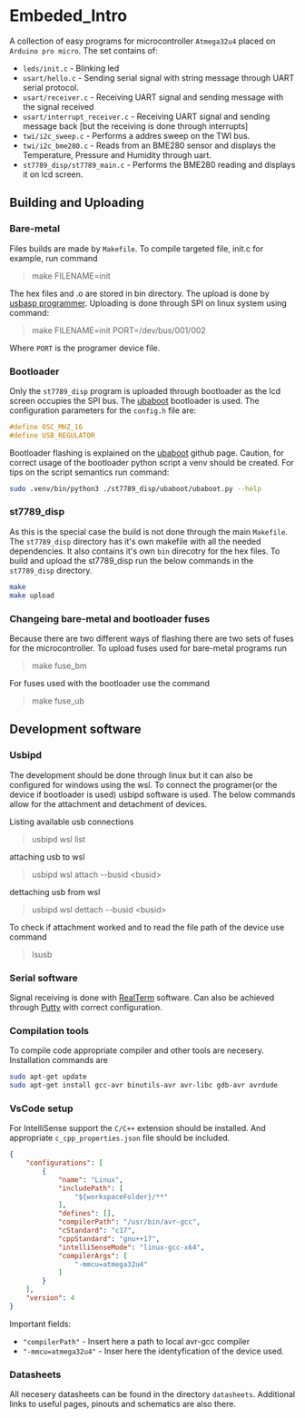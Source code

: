# Embeded_Intro

A collection of easy programs for microcontroller `Atmega32u4` placed on `Arduino pro micro`. The set contains of:
 + `leds/init.c` - Blinking led
 + `usart/hello.c` - Sending serial signal with string message through UART serial protocol.
 + `usart/receiver.c` - Receiving UART signal and sending message with the signal received
 + `usart/interrupt_receiver.c` - Receiving UART signal and sending message back [but the receiving is done through interrupts]
 + `twi/i2c_sweep.c` - Performs a addres sweep on the TWI bus.
 + `twi/i2c_bme280.c` - Reads from an BME280 sensor and displays the Temperature, Pressure and Humidity through uart.
 + `st7789_disp/st7789_main.c` - Performs the BME280 reading and displays it on lcd screen.

 ## Building and Uploading

 ### Bare-metal

 Files builds are made by `Makefile`. To compile targeted file, init.c for example, run command

 > make FILENAME=init

 The hex files and .o are stored in bin directory. The upload is done by [usbasp programmer](http://msx-elektronika.pl/pl/usbasp-avr/). Uploading is done through SPI on linux system using command:

> make FILENAME=init PORT=/dev/bus/001/002

Where `PORT` is the programer device file.

### Bootloader

Only the `st7789_disp` program is uploaded through bootloader as the lcd screen occupies the SPI bus. The [ubaboot](https://github.com/rrevans/ubaboot) bootloader is used. The configuration parameters for the `config.h` file are:

```C
#define OSC_MHZ_16
#define USB_REGULATOR
```
Bootloader flashing is explained on the [ubaboot](https://github.com/rrevans/ubaboot) github page. Caution, for correct usage of the bootloader python script a venv should be created. For tips on the script semantics run command:

```bash
sudo .venv/bin/python3 ./st7789_disp/ubaboot/ubaboot.py --help
```

### st7789_disp

As this is the special case the build is not done through the main `Makefile`. The `st7789_disp` directory has it's own makefile with all the needed dependencies. It also contains it's own `bin` direcotry for the hex files. To build and upload the st7789_disp run the below commands in the `st7789_disp` directory.

```bash
make
make upload
```

### Changeing bare-metal and bootloader fuses

Because there are two different ways of flashing there are two sets of fuses for the microcontroller. To upload fuses used for bare-metal programs run
> make fuse_bm

For fuses used with the bootloader use the command
> make fuse_ub

## Development software

### Usbipd

The development should be done through linux but it can also be configured for windows using the wsl. To connect the programer(or the device if bootloader is used) usbipd software is used. The below commands allow for the attachment and detachment of devices.

Listing available usb connections
> usbipd wsl list

attaching usb to wsl
> usbipd wsl attach --busid \<busid\>

dettaching usb from wsl
> usbipd wsl dettach --busid \<busid\>

To check if attachment worked and to read the file path of the device use command
> lsusb

### Serial software

Signal receiving is done with [RealTerm](https://realterm.sourceforge.io/) software. Can also be achieved through [Putty](https://www.putty.org/) with correct configuration.

### Compilation tools

To compile code appropriate compiler and other tools are necesery. Installation commands are

```bash
sudo apt-get update
sudo apt-get install gcc-avr binutils-avr avr-libc gdb-avr avrdude
```

### VsCode setup

For IntelliSense support the `C/C++` extension should be installed. And appropriate `c_cpp_properties.json` file should be included.  

```json
{
    "configurations": [
        {
            "name": "Linux",
            "includePath": [
                "${workspaceFolder}/**"
            ],
            "defines": [],
            "compilerPath": "/usr/bin/avr-gcc",
            "cStandard": "c17",
            "cppStandard": "gnu++17",
            "intelliSenseMode": "linux-gcc-x64",
            "compilerArgs": [
                "-mmcu=atmega32u4"
            ]
        }
    ],
    "version": 4
}
```

Important fields:
 + `"compilerPath"` - Insert here a path to local avr-gcc compiler
 + `"-mmcu=atmega32u4"` - Inser here the identyfication of the device used.

 ### Datasheets
 All necesery datasheets can be found in the directory `datasheets`. Additional links to useful pages, pinouts and schematics are also there.